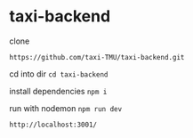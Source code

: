 # taxi-backend

clone

```https://github.com/taxi-TMU/taxi-backend.git```

cd into dir
```cd taxi-backend```

install dependencies
```npm i```

run with nodemon
```npm run dev```

```http://localhost:3001/```
